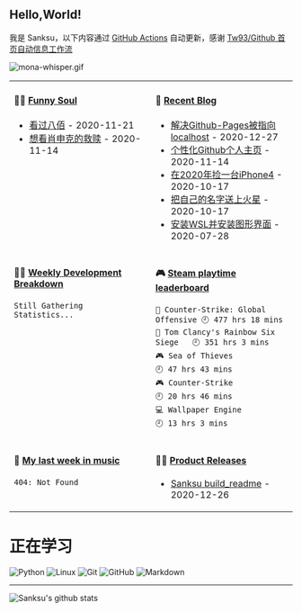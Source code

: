 ## Hello,World!

我是 Sanksu，以下内容通过 [GitHub Actions](https://github.com/sanksu/sanksu/actions) 自动更新，感谢 [Tw93/Github 首页自动信息工作流](https://github.com/tw93/tw93)

![mona-whisper.gif](https://i.loli.net/2020/12/13/shjJv47WkqaFp1R.gif)

<table width="600px">
<tr>
<td valign="top" width="50%">

#### 🤾‍♂️ <a href="https://www.douban.com/people/226575739/" target="_blank">Funny Soul</a>

<!-- douban starts -->
* <a href=http://movie.douban.com/subject/26754233/ target='_blank'>看过八佰</a> - 2020-11-21
* <a href=http://movie.douban.com/subject/1292052/ target='_blank'>想看肖申克的救赎</a> - 2020-11-14
<!-- douban ends -->

</td>
<td valign="top" width="50%">

#### 🎣 <a href="https://sanksu.top/" target="_blank">Recent Blog</a>

<!-- blog starts -->
* <a href=http://example.com/2020/12/27/%E8%A7%A3%E5%86%B3Github-Pages%E8%A2%AB%E6%8C%87%E5%90%91localhost/ target='_blank'>解决Github-Pages被指向localhost</a> - 2020-12-27
* <a href=http://example.com/2020/11/14/%E4%B8%AA%E6%80%A7%E5%8C%96Github%E4%B8%AA%E4%BA%BA%E4%B8%BB%E9%A1%B5/ target='_blank'>个性化Github个人主页</a> - 2020-11-14
* <a href=http://example.com/2020/10/17/%E5%9C%A82020%E5%B9%B4%E6%8D%A1%E4%B8%80%E5%8F%B0iPhone4/ target='_blank'>在2020年捡一台iPhone4</a> - 2020-10-17
* <a href=http://example.com/2020/10/17/%E6%8A%8A%E8%87%AA%E5%B7%B1%E7%9A%84%E5%90%8D%E5%AD%97%E9%80%81%E4%B8%8A%E7%81%AB%E6%98%9F/ target='_blank'>把自己的名字送上火星</a> - 2020-10-17
* <a href=http://example.com/2020/07/28/%E5%AE%89%E8%A3%85WSL%E5%B9%B6%E5%AE%89%E8%A3%85%E5%9B%BE%E5%BD%A2%E7%95%8C%E9%9D%A2/ target='_blank'>安装WSL并安装图形界面</a> - 2020-07-28
<!-- blog ends -->

</td>
</tr>
<tr>
<td valign="top" width="50%">

#### 🏊‍♂️ <a href="https://gist.github.com/Sanksu/05162ee00bd2a93c4d0e7b3f5c173e74" target="_blank">Weekly Development Breakdown</a>

<!-- code_time starts -->

```text
Still Gathering Statistics...
```

<!-- code_time ends -->

</td>
<td valign="top" width="50%">

#### 🎮 <a href="https://gist.github.com/Sanksu/f47f02e2f4f067be39427ed9d76bc9cd" target="_blank">Steam playtime leaderboard</a>

<!-- play_time starts -->

```text
🔫 Counter-Strike: Global Offensive 🕘 477 hrs 18 mins
🔫 Tom Clancy's Rainbow Six Siege   🕘 351 hrs 3 mins
🎮 Sea of Thieves                   🕘 47 hrs 43 mins
🎮 Counter-Strike                   🕘 20 hrs 46 mins
💻 Wallpaper Engine                 🕘 13 hrs 3 mins
```

<!-- play_time ends -->

</td>
</tr>
<tr>
<td valign="top" width="50%">

#### 🎵 <a href="https://gist.github.com/Sanksu/dd99736fb1ab67b386cf7432f239458f" target="_blank">My last week in music</a>

<!-- music_time starts -->

```text
404: Not Found
```

<!-- music_time ends -->

</td>
<td valign="top" width="50%">

#### 🏋️‍♀️ <a href="https://github.com/sanksu/sanksu/blob/main/releases.md" target="_blank">Product Releases</a>

<!-- recent_releases starts -->
* <a href=https://github.com/Sanksu/Sanksu/releases/tag/1.0 target='_blank'>Sanksu build_readme</a> - 2020-12-26
<!-- recent_releases ends -->

</td>
</tr>
</table>

# 正在学习

![Python](https://img.shields.io/badge/-python-333333?style=flat&logo=python&logoColor=3776AB)
![Linux](https://img.shields.io/badge/-Linux-333333?style=flat&logo=Linux&logoColor=FCC624)
![Git](https://img.shields.io/badge/-Git-333333?style=flat&logo=git)
![GitHub](https://img.shields.io/badge/-GitHub-333333?style=flat&logo=github)
![Markdown](https://img.shields.io/badge/-Markdown-333333?style=flat&logo=markdown)

---

![Sanksu's github stats](https://github-readme-stats.vercel.app/api?username=sanksu&hide=issues&show_icons=true&title_color=000000&icon_color=fff&text_color=000&bg_color=DEG,708090,2F4F4F)

